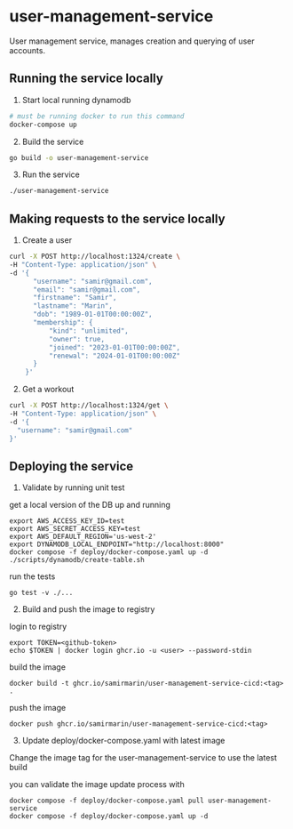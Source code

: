 # user-management-service
User management service, manages creation and querying of user accounts.

## Running the service locally
1. Start local running dynamodb
```bash
# must be running docker to run this command
docker-compose up
```
2. Build the service
```bash
go build -o user-management-service
```

3. Run the service
```bash
./user-management-service
```

## Making requests to the service locally
1. Create a user
```bash
curl -X POST http://localhost:1324/create \
-H "Content-Type: application/json" \
-d '{
      "username": "samir@gmail.com",
      "email": "samir@gmail.com",
      "firstname": "Samir",
      "lastname": "Marin",
      "dob": "1989-01-01T00:00:00Z",
      "membership": {
          "kind": "unlimited",
          "owner": true,
          "joined": "2023-01-01T00:00:00Z",
          "renewal": "2024-01-01T00:00:00Z"
      }
    }'
```
2. Get a workout
```bash
curl -X POST http://localhost:1324/get \
-H "Content-Type: application/json" \
-d '{
  "username": "samir@gmail.com"
}'
```

## Deploying the service

1. Validate by running unit test

get a local version of the DB up and running

```
export AWS_ACCESS_KEY_ID=test
export AWS_SECRET_ACCESS_KEY=test
export AWS_DEFAULT_REGION='us-west-2'
export DYNAMODB_LOCAL_ENDPOINT="http://localhost:8000"
docker compose -f deploy/docker-compose.yaml up -d
./scripts/dynamodb/create-table.sh
```

run the tests
```
go test -v ./...
```

2. Build and push the image to registry

login to registry

```
export TOKEN=<github-token>
echo $TOKEN | docker login ghcr.io -u <user> --password-stdin
```

build the image
```
docker build -t ghcr.io/samirmarin/user-management-service-cicd:<tag> .
```

push the image
```
docker push ghcr.io/samirmarin/user-management-service-cicd:<tag>
```

3. Update deploy/docker-compose.yaml with latest image

Change the image tag for the user-management-service to use the latest build

you can validate the image update process with 
```
docker compose -f deploy/docker-compose.yaml pull user-management-service
docker compose -f deploy/docker-compose.yaml up -d
```
